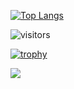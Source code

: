 [![Top Langs](https://github-readme-stats.vercel.app/api/top-langs/?username=lexfernandez)](https://github.com/anuraghazra/github-readme-stats)

![visitors](https://visitor-badge.glitch.me/badge?page_id=lexfernandez.lexfernandez)

[![trophy](https://github-profile-trophy.vercel.app/?username=lexfernandez&theme=onedark)](https://github.com/ryo-ma/github-profile-trophy)

<a href="https://github.com/anuraghazra/github-readme-stats">
  <!-- Change the `github-readme-stats.anuraghazra1.vercel.app` to `github-readme-stats.vercel.app`  -->
  <img align="center" src="https://github-readme-stats.anuraghazra1.vercel.app/api/top-langs/?username=lexfernandez&layout=compact&theme=radical" />
</a>
